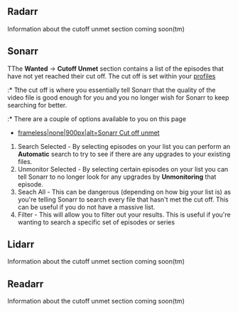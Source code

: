 ## Radarr

<section begin=radarr_wanted_cutoff_unmet />

Information about the cutoff unmet section coming soon(tm)

<section end=radarr_wanted_cutoff_unmet />

## Sonarr

<section begin=sonarr_wanted_cutoff_unmet />

TThe **Wanted** -\> **Cutoff Unmet** section contains a list of the episodes that have not yet reached their cut off. The cut off is set within your [profiles](Sonarr_Settings#Profiles "wikilink")

:\* Tthe cut off is where you essentially tell Sonarr that the quality of the video file is good enough for you and you no longer wish for Sonarr to keep searching for better.

:\* There are a couple of options available to you on this page

  -   
    [frameless|none|900px|alt=Sonarr Cut off unmet](file:wanted-cut-off-unmet.png "wikilink")

<!-- end list -->

1.  Search Selected - By selecting episodes on your list you can perform an **Automatic** search to try to see if there are any upgrades to your existing files.
2.  Unmonitor Selected - By selecting certain episodes on your list you can tell Sonarr to no longer look for any upgrades by **Unmonitoring** that episode.
3.  Seach All - This can be dangerous (depending on how big your list is) as you're telling Sonarr to search every file that hasn't met the cut off. This can be useful if you do not have a massive list.
4.  Filter - This will allow you to filter out your results. This is useful if you're wanting to search a specific set of episodes or series

<section end=sonarr_wanted_cutoff_unmet />

## Lidarr

<section begin=lidarr_wanted_cutoff_unmet />

Information about the cutoff unmet section coming soon(tm)

<section end=lidarr_wanted_cutoff_unmet />

## Readarr

<section begin=readarr_wanted_cutoff_unmet />

Information about the cutoff unmet section coming soon(tm)

<section end=readarr_wanted_cutoff_unmet />
